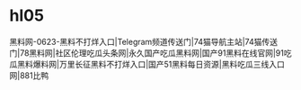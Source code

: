 # hl05
黑料网-0623-黑料不打烊入口|Telegram频道传送门|74猫导航主站|74猫传送门|78黑料网|社区伦理吃瓜头条网|永久国产吃瓜黑料网|国产91黑料在线官网|91吃瓜黑料爆料网|万里长征黑料不打烊入口|国产51黑料每日资源|黑料吃瓜三线入口网|881比鸭
